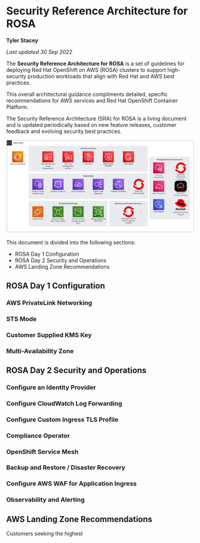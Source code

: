 # Security Reference Architecture for ROSA

**Tyler Stacey**

*Last updated 30 Sep 2022*

The **Security Reference Architecture for ROSA** is a set of guidelines for deploying Red Hat OpenShift on AWS (ROSA) clusters to support high-security production workloads that align with Red Hat and AWS best practices.

This overall architectural guidance compliments detailed, specific recommendations for AWS services and Red Hat OpenShift Container Platform.

The Security Reference Architecture (SRA) for ROSA is a living document and is updated periodically based on new feature releases, customer feedback and evolving security best practices.

![security-ra](./rosa-security-ra.png)

This document is divided into the following sections:

- ROSA Day 1 Configuration
- ROSA Day 2 Security and Operations
- AWS Landing Zone Recommendations

## ROSA Day 1 Configuration

### AWS PrivateLink Networking

### STS Mode

### Customer Supplied KMS Key

### Multi-Availability Zone

## ROSA Day 2 Security and Operations

### Configure an Identity Provider

### Configure CloudWatch Log Forwarding

### Configure Custom Ingress TLS Profile

### Compliance Operator

### OpenShift Service Mesh

### Backup and Restore / Disaster Recovery

### Configure AWS WAF for Application Ingress

### Observability and Alerting

## AWS Landing Zone Recommendations

Customers seeking the highest

